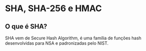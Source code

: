 # SHA, SHA-256 e HMAC

## O que é SHA?

SHA vem de Secure Hash Algorithm, é uma família de funções hash desenvolvidas para NSA e padronizadas pelo NIST.  